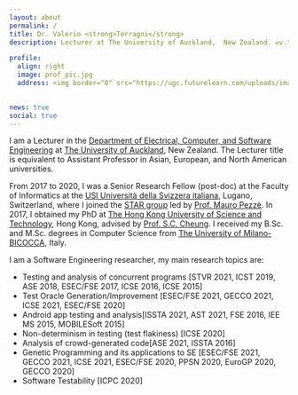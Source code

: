 ```yaml
---
layout: about
permalink: /
title: Dr. Valerio <strong>Terragni</strong>
description: Lecturer at The University of Auckland,  New Zealand. ✉️v.terragni AT auckland DOT ac DOT nz </a>

profile:
  align: right
  image: prof_pic.jpg
  address: <img border="0" src="https://ugc.futurelearn.com/uploads/images/eb/8c/eb8cfd6e-af59-4a09-a0f2-3e39078a7cb2.svg" height="60">
   

news: true
social: true
---
```


I am a Lecturer in the [Department of Electrical, Computer, and Software Engineering](https://www.auckland.ac.nz/en/engineering/about-the-faculty/electrical-computer-and-software-engineering.html) at [The University of Auckland](https://www.auckland.ac.nz/en.html), New Zealand. The Lecturer title is equivalent to Assistant Professor in Asian, European, and North American universities.


From 2017 to 2020, I was a Senior Research Fellow (post-doc) at the Faculty of Informatics at the [USI Università della Svizzera italiana](https://www.usi.ch/en), Lugano, Switzerland, where I joined the [STAR group](http://star.inf.usi.ch/#/home) led by [Prof. Mauro Pezzè](https://www.inf.usi.ch/faculty/pezze/). In 2017, I obtained my PhD at [The Hong Kong University of Science and Technology](https://www.ust.hk/home), Hong Kong, advised by [Prof. S.C. Cheung](https://www.cse.ust.hk/~scc/). I received my B.Sc. and M.Sc. degrees in Computer Science from [The University of Milano-BICOCCA](https://en.unimib.it/), Italy.

I am a Software Engineering researcher, my main research topics are:

+ Testing and analysis of concurrent programs [STVR 2021, ICST 2019, ASE 2018, ESEC/FSE 2017, ICSE 2016, ICSE 2015]
+ Test Oracle Generation/Improvement [ESEC/FSE 2021, GECCO 2021, ICSE 2021, ESEC/FSE 2020]
+ Android app testing and analysis[ISSTA 2021, AST 2021, FSE 2016, IEE MS 2015, MOBILESoft 2015]
+ Non-determinism in testing (test flakiness) [ICSE 2020]
+ Analysis of crowd-generated code[ASE 2021, ISSTA 2016]
+ Genetic Programming and its applications to SE [ESEC/FSE 2021, GECCO 2021, ICSE 2021, ESEC/FSE 2020, PPSN 2020, EuroGP 2020, GECCO 2020]
+ Software Testability [ICPC 2020]
